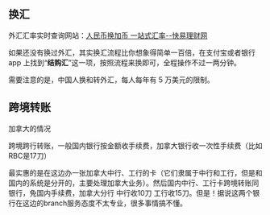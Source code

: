 

## 换汇

外汇汇率实时查询网站：[人民币换加币 一站式汇率--快易理财网](https://www.kylc.com/huilv?ccy=cad)

如果还没有换过外汇，其实换汇流程比你想象得简单一百倍，在支付宝或者银行 app 上找到“**结购汇**”这一项，按照流程来换即可，全程操作不过一两分钟。

需要注意的是，中国人换和转外汇，每人每年有 5 万美元的限制。

## 跨境转账

加拿大的情况

跨境跨行转账，一般国内银行按金额收手续费，加拿大银行收一次性手续费（比如RBC是17刀）

最实惠的是在这边办一张加拿大中行、工行的卡（它们隶属于中行和工行，但是和国内的系统是分开的，主要处理加拿大业务）。然后国内中行、工行卡跨境转账同银行，免国内手续费，加拿大分行 中行收10刀 工行收15刀。但是！据说这两个银行在这边的branch服务态度不太专业，很多事情搞不懂。